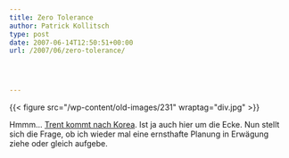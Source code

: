 ```yaml
---
title: Zero Tolerance
author: Patrick Kollitsch
type: post
date: 2007-06-14T12:50:51+00:00
url: /2007/06/zero-tolerance/




---
```

{{< figure src="/wp-content/old-images/231" wraptag="div.jpg" >}}

Hmmm... [Trent kommt nach Korea][1]. Ist ja auch hier um die Ecke. Nun stellt sich die Frage, ob ich wieder mal eine ernsthafte Planung in Erwägung ziehe oder gleich aufgebe.

 [1]: http://nin.com/tour/